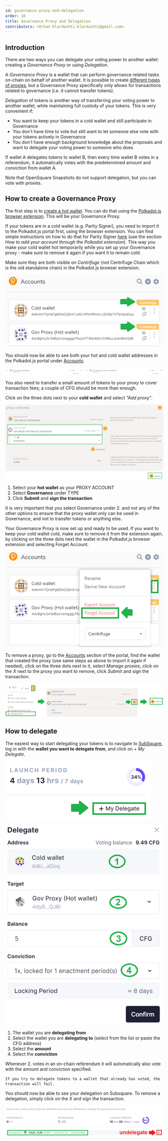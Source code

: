 ```yaml
---
id: governance-proxy-and-delegation
order: 10
title: Governance Proxy and Delegation
contributors: <Orhan Klardashti:klardashti@gmail.com>
---
```


## Introduction

There are two ways you can delegate your voting power to another wallet: creating a *Governance Proxy* or using *Delegation*.

A *Governance Proxy* is a wallet that can perform governance related tasks on-chain on behalf of another wallet. It is possible to create [different types of proxies](https://wiki.polkadot.network/docs/learn-proxies), but a Governance Proxy specifically only allows for transactions related to governance (i.e. it cannot transfer tokens).

*Delegation* of tokens is another way of transferring your voting power to another wallet, while maintaining full custody of your tokens. This is very convenient if:

* You want to keep your tokens in a cold wallet and still participate in Governance
* You don't have time to vote but still want to let someone else vote with your tokens actively in Governance
* You don't have enough background knowledge about the proposals and want to delegate your voting power to someone who does

If wallet A delegates tokens to wallet B, then every time wallet B votes in a referendum, it automatically votes with the predetermined amount and conviction from wallet A. 

Note that OpenSquare Snapshots do not support delegation, but you can vote with proxies.

## How to create a Governance Proxy

The first step is to [create a hot wallet](https://docs.centrifuge.io/use/setup-wallet/). You can do that using the [Polkadot.js browser extension](https://polkadot.js.org/extension/). This will be your Governance Proxy.

If your tokens are in a cold wallet (e.g. Parity Signer), you need to import it to the Polkadot.js portal first, using the browser extension. You can find simple instructions on how to do that for Parity Signer [here](https://support.polkadot.network/support/solutions/articles/65000182010-how-to-add-a-parity-signer-account-on-polkadot-js-ui) (use the section *How to add your account through the Polkadot extension*). This way you make your cold wallet hot temporarily while you set up your Governance proxy - make sure to remove it again if you want it to remain cold.

Make sure they are both visible on *Centrifuge* (not Centrifuge Chain which is the old standalone chain) in the Polkadot.js browser extension.

![](./images/VisibilityJS.png)

You should now be able to see both your hot and cold wallet addresses in the Polkadot.js portal under [Accounts](https://polkadot.js.org/apps/?rpc=wss%3A%2F%2Ffullnode.parachain.centrifuge.io#/accounts). 

![](./images/Accounts.png)

You also need to transfer a small amount of tokens to your proxy to cover transaction fees; a couple of CFG should be more than enough.

Click on the three dots next to your **cold wallet** and select *"Add proxy"*. 

![](./images/Proxy.png)

1. Select your **hot wallet** as your PROXY ACCOUNT
2. Select **Governance** under TYPE 
3. Click **Submit** and **sign the transaction**

It is very important that you select Governance under 2. and not any of the other options to ensure that the proxy wallet only can be used in Governance, and not to transfer tokens or anything else.

Your Governance Proxy is now set up and ready to be used. If you want to keep your cold wallet cold, make sure to remove it from the extension again, by clicking on the three dots next the wallet in the Polkadot.js browser extension and selecting Forget Account.

![](./images/Forget.png)

To remove a proxy, go to the [Accounts](https://polkadot.js.org/apps/?rpc=wss%3A%2F%2Ffullnode.parachain.centrifuge.io#/accounts) section of the portal, find the wallet that created the proxy (use same steps as above to import it again if needed), click on the three dots next to it, select *Manage proxies*, click on the *X* next to the proxy you want to remove, click *Submit* and sign the transaction.

![](./images/ClearProxy.png)

## How to delegate

The easiest way to start delegating your tokens is to navigate to [SubSquare](https://centrifuge.subsquare.io/democracy/referenda), log in with the **wallet you want to delegate from**, and click on *+ My Delegate*.

![](./images/MyDelegate.png)

![](./images/Delegate.png#width=40%;)

1. The wallet you are **delegating from**
2. Select the wallet you are **delegating to** (select from the list or paste the CFG address)
3. Select the **amount**
4. Select the **conviction**

Whenever 2. votes in an on-chain referendum it will automatically also vote with the amount and conviction specified.

```
If you try to delegate tokens to a wallet that already has voted, the transaction will fail.
```

You should now be able to see your delegation on Subsquare. To remove a delegation, simply click on the *X* and sign the transaction.

![](./images/Undelegate.png)